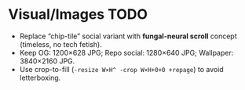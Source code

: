 <!-- status: stub; target: 150+ words -->
<!-- status: stub; target: 150+ words -->
<!-- status: stub; target: 150+ words -->
<!-- status: stub; target: 150+ words -->
<!-- status: stub; target: 150+ words -->
<!-- status: stub; target: 150+ words -->
# Visual/Images TODO

- Replace “chip-tile” social variant with **fungal-neural scroll** concept (timeless, no tech fetish).
- Keep OG: 1200×628 JPG; Repo social: 1280×640 JPG; Wallpaper: 3840×2160 JPG.
- Use crop-to-fill (`-resize W×H^ -crop W×H+0+0 +repage`) to avoid letterboxing.







